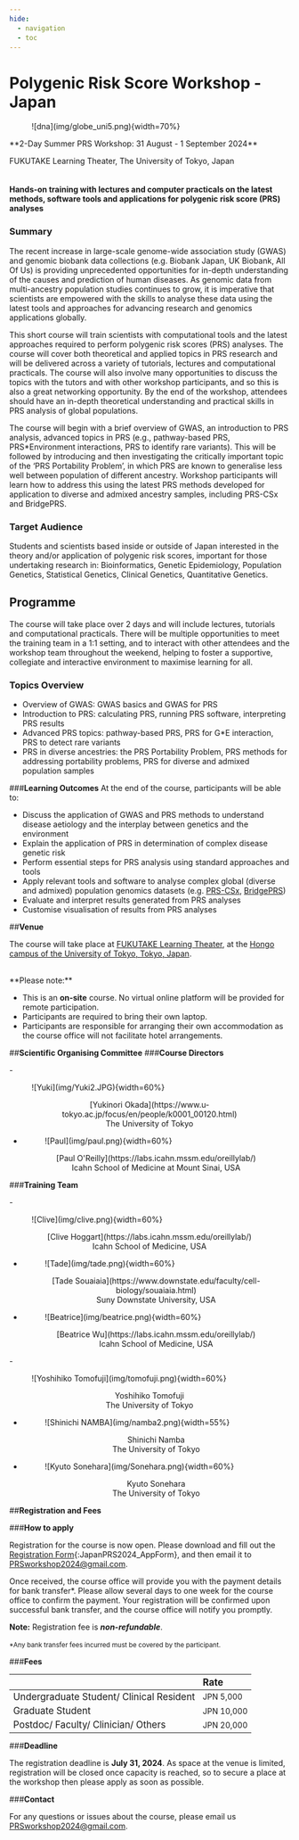 ```yaml
---
hide:
  - navigation
  - toc
---
```


# **Polygenic Risk Score Workshop - Japan**
<figure markdown>![dna](img/globe_uni5.png){width=70%}</figure>
**2-Day Summer PRS Workshop: 31 August - 1 September 2024**

FUKUTAKE Learning Theater, The University of Tokyo, Japan
<br></br><br>
**Hands-on training with lectures and computer practicals on the latest methods, software tools and applications for polygenic risk score (PRS) analyses**

### **Summary**


The recent increase in large-scale genome-wide association study (GWAS) and genomic biobank data collections (e.g. Biobank Japan, UK Biobank, All Of Us) is providing unprecedented opportunities for in-depth understanding of the causes and prediction of human diseases. As genomic data from multi-ancestry population studies continues to grow, it is imperative that scientists are empowered with the skills to analyse these data using the latest tools and approaches for advancing research and genomics applications globally. 

This short course will train scientists with computational tools and the latest approaches required to perform polygenic risk scores (PRS) analyses. The course will cover both theoretical and applied topics in PRS research and will be delivered across a variety of tutorials, lectures and computational practicals. The course will also involve many opportunities to discuss the topics with the tutors and with other workshop participants, and so this is also a great networking opportunity. By the end of the workshop, attendees should have an in-depth theoretical understanding and practical skills in PRS analysis of global populations. 

The course will begin with a brief overview of GWAS, an introduction to PRS analysis, advanced topics in PRS (e.g., pathway-based PRS, PRS*Environment interactions, PRS to identify rare variants). This will be followed by introducing and then investigating the critically important topic of the ‘PRS Portability Problem’, in which PRS are known to generalise less well between population of different ancestry. Workshop participants will learn how to address this using the latest PRS methods developed for application to diverse and admixed ancestry samples, including PRS-CSx and BridgePRS.


### **Target Audience**

Students and scientists based inside or outside of Japan interested in the theory and/or application of polygenic risk scores, important for those undertaking research in: Bioinformatics, Genetic Epidemiology, Population Genetics, Statistical Genetics, Clinical Genetics, Quantitative Genetics.

## **Programme**
The course will take place over 2 days and will include lectures, tutorials and computational practicals. There will be multiple opportunities to meet the training team in a 1:1 setting, and to interact with other attendees and the workshop team throughout the weekend, helping to foster a supportive, collegiate and interactive environment to maximise learning for all.

### **Topics Overview**

* Overview of GWAS: GWAS basics and GWAS for PRS
* Introduction to PRS: calculating PRS, running PRS software, interpreting PRS results
* Advanced PRS topics: pathway-based PRS, PRS for G*E interaction, PRS to detect rare variants
* PRS in diverse ancestries: the PRS Portability Problem, PRS methods for addressing portability problems, PRS for diverse and admixed population samples

###**Learning Outcomes**
At the end of the course, participants will be able to:

* Discuss the application of GWAS and PRS methods to understand disease aetiology and the interplay between genetics and the environment
* Explain the application of PRS in determination of complex disease genetic risk 
* Perform essential steps for PRS analysis using standard approaches and tools
* Apply relevant tools and software to analyse complex global (diverse and admixed) population genomics datasets (e.g. [PRS-CSx](https://www.nature.com/articles/s41588-022-01054-7), [BridgePRS](https://www.nature.com/articles/s41588-023-01583-9))
* Evaluate and interpret results generated from PRS analyses
* Customise visualisation of results from PRS analyses

##**Venue**

The course will take place at [FUKUTAKE Learning Theater](https://fukutake.iii.u-tokyo.ac.jp/english/facilities_inside-fukutake_learning_theater.html), at the [Hongo campus of the University of Tokyo, Tokyo, Japan](https://www.google.com/maps/place/%E6%9D%B1%E4%BA%AC%E5%A4%A7%E5%AD%B8/@35.7138194,139.7601623,17z/data=!3m1!4b1!4m6!3m5!1s0x60188c2ffa206ea3:0x30e407498313ba95!8m2!3d35.7138151!4d139.7627372!16zL20vMDE3bHZk?entry=ttu). 


<br />
**Please note:**

* This is an **on-site** course. No virtual online platform will be provided for remote participation. 
* Participants are required to bring their own laptop. 
* Participants are responsible for arranging their own accommodation as the course office will not facilitate hotel arrangements.

##**Scientific Organising Committee**
###**Course Directors**
<div class="grid cards" markdown>
- <figure markdown>![Yuki](img/Yuki2.JPG){width=60%}</figure>
    <center> [Yukinori Okada](https://www.u-tokyo.ac.jp/focus/en/people/k0001_00120.html) </center>
    <center>The University of Tokyo</center>


- <figure markdown>![Paul](img/paul.png){width=60%}</figure>
    
    <center>[Paul O'Reilly](https://labs.icahn.mssm.edu/oreillylab/)</center>
    <center>Icahn School of Medicine at Mount Sinai, USA </center>

</div>


###**Training Team**
<div class="grid cards" markdown>
- <figure markdown>![Clive](img/clive.png){width=60%}</figure>
    <center> [Clive Hoggart](https://labs.icahn.mssm.edu/oreillylab/)</center>
    <center>Icahn School of Medicine, USA </center>


- <figure markdown>![Tade](img/tade.png){width=60%}</figure>
    
    <center>[Tade Souaiaia](https://www.downstate.edu/faculty/cell-biology/souaiaia.html)</center>
    <center>Suny Downstate University, USA </center>

- <figure markdown>![Beatrice](img/beatrice.png){width=60%}</figure>
    <center> [Beatrice Wu](https://labs.icahn.mssm.edu/oreillylab/)</center>
    <center> Icahn School of Medicine, USA  </center>
</div>

<div class="grid cards" markdown>
- <figure markdown>![Yoshihiko Tomofuji](img/tomofuji.png){width=60%}</figure>
    <center> Yoshihiko Tomofuji </center>
    <center>The University of Tokyo </center>


- <figure markdown>![Shinichi NAMBA](img/namba2.png){width=55%}</figure>
    
    <center>Shinichi Namba</center>
    <center>The University of Tokyo </center>

- <figure markdown>![Kyuto Sonehara](img/Sonehara.png){width=60%}</figure>
    <center>Kyuto Sonehara</center>
    <center> The University of Tokyo  </center>


</div>



##**Registration and Fees**

###**How to apply**

Registration for the course is now open. Please download and fill out the [Registration Form](img/JapanPRS2024_AppForm_v2.docx){:JapanPRS2024_AppForm}, and then email it to PRSworkshop2024@gmail.com. 

Once received, the course office will provide you with the payment details for bank transfer*. Please allow several days to one week for the course office to confirm the payment. Your registration will be confirmed upon successful bank transfer, and the course office will notify you promptly. 

**Note:**  Registration fee is ***non-refundable***.



<small>
*Any bank transfer fees incurred must be covered by the participant.
</small>


###**Fees**

|     | <span style="font-size:larger;">Rate</span>                           |
| :---------- | :----------------------------------- |
|  <span style="font-size:larger;">Undergraduate Student/ Clinical Resident</span>      | JPN 5,000  |
| <span style="font-size:larger;">Graduate Student</span>      | JPN 10,000|
| <span style="font-size:larger;">Postdoc/ Faculty/ Clinician/ Others</span>      | JPN 20,000|





###**Deadline**

The registration deadline is **July 31, 2024**. As space at the venue is limited, registration will be closed once capacity is reached, so to secure a place at the workshop then please apply as soon as possible.

###**Contact**

For any questions or issues about the course, please email us PRSworkshop2024@gmail.com. 


<br />
<br />
<br />





